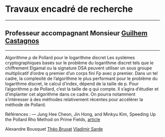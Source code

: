 # Travaux encadré de recherche

-----------------

## Professeur accompagnant Monsieur [Guilhem Castagnos](https://www.math.u-bordeaux.fr/~gcastagn/)

-----------------

Algorithme ρ de Pollard pour le logarithme discret
Les systèmes cryptographiques basés sur le problème du logarithme discret
tels que le chiffrement Elgamal ou la signature DSA peuvent utiliser un sous
groupe multiplicatif d’ordre q premier d’un corps fini Fp avec p premier.
Dans un tel cadre, la complexité de l’algorithme le plus performant pour
le problème du logarithme discret, le calcul d’index, dépend de la taille
de p. Pour l’algorithme ρ de Pollard, c’est la taille de q qui compte. Il
s’agira d’étudier et d’implanter cet algorithme dans ce cadre. On pourra
notamment s’intéresser à des méthodes relativement récentes pour accélérer
la méthode de Pollard.


Références :
— Jung Hee Cheon, Jin Hong, and Minkyu Kim, Speeding Up the Pollard
Rho Method on Prime Fields, 
[article](http://www.math.snu.ac.kr/~jhcheon/publications/2008/TTDLP_A08_CheonHongKim.pdf)


Alexandre Bousquet [Théo Bruyat](https://github.com/TheoB21) [Vladimir Sarde](https://github.com/)
